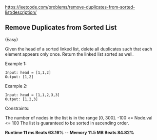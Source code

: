 https://leetcode.com/problems/remove-duplicates-from-sorted-list/description/

## Remove Duplicates from Sorted List 
(Easy)

Given the head of a sorted linked list, delete all duplicates such that each element appears only once. Return the linked list sorted as well.
 

Example 1:
```
Input: head = [1,1,2]
Output: [1,2]
```
Example 2:
```
Input: head = [1,1,2,3,3]
Output: [1,2,3]
 ```

Constraints:

The number of nodes in the list is in the range [0, 300].
-100 <= Node.val <= 100
The list is guaranteed to be sorted in ascending order.

**Runtime 11 ms Beats 63.16% -- Memory 11.5 MB Beats 84.82%**
